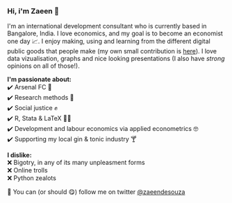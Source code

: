 ### Hi, i'm Zaeen 👋

I'm an international development consultant who is currently based in Bangalore, India. I love economics, and my goal is to become an economist one day 📈. I enjoy making, using and learning from the different digital public goods that people make  (my own small contribution is [here](https://zaeendesouza.shinyapps.io/ODK2Doc/)). I love data vizualisation, graphs and nice looking presentations (I also have *strong* opinions on all of those!).


**I'm passionate about:**  
✔️ Arsenal FC 🔴  
✔️ Research methods 📄  
✔️ Social justice ✊  
✔️ R, Stata & LaTeX 👨‍💻  
✔️ Development and labour economics via applied econometrics 🤓    
✔️ Supporting my local gin & tonic industry 🍸  

**I dislike:**  
❌ Bigotry, in any of its many unpleasment forms  
❌ Online trolls  
❌ Python zealots  
 
 
📢 You can (or should 😋) follow me on twitter [@zaeendesouza](https://twitter.com/zaeendesouza?lang=en)
